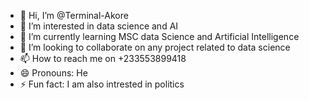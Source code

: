 - 👋 Hi, I’m @Terminal-Akore
- 👀 I’m interested in data science and AI
- 🌱 I’m currently learning MSC data Science and Artificial Intelligence
- 💞️ I’m looking to collaborate on any project related to data science
- 📫 How to reach me on +233553899418
- 😄 Pronouns: He
- ⚡ Fun fact: I am also intrested in politics

<!---
Terminal-Akore/Terminal-Akore is a ✨ special ✨ repository because its `README.md` (this file) appears on your GitHub profile.
You can click the Preview link to take a look at your changes.
--->
